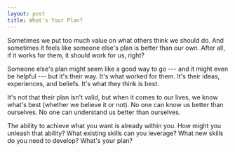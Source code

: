 ```yaml
---
layout: post
title: What's Your Plan?
---
```


Sometimes we put too much value on what others think we should do. And sometimes it feels like someone else's plan is better than our own. After all, if it works for them, it should work for us, right?

Someone else's plan might seem like a good way to go --- and it might even be helpful --- but it's their way. It's what worked for them. It's their ideas, experiences, and beliefs. It's what they think is best.

It's not that their plan isn't valid, but when it comes to our lives, we know what's best (whether we believe it or not). No one can know us better than ourselves. No one can understand us better than ourselves.

The ability to achieve what you want is already within you. How might you unleash that ability? What existing skills can you leverage? What new skills do you need to develop? What's your plan?